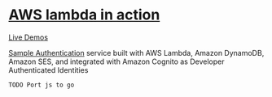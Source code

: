 # [AWS lambda in action](https://www.manning.com/books/aws-lambda-in-action)

[Live Demos](https://eventdrivenapps.com/#livedemos)

[Sample Authentication](https://github.com/danilop/AWS_Lambda_in_Action/tree/master/Chapter09/SampleAuth)
service built with AWS Lambda, Amazon DynamoDB, Amazon SES, and integrated with 
Amazon Cognito as Developer Authenticated Identities

    TODO Port js to go
    
